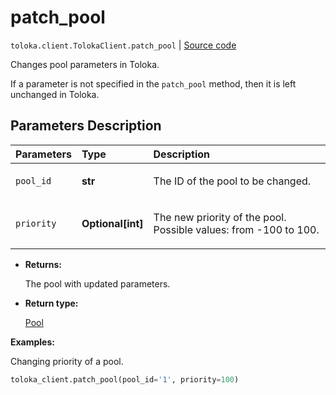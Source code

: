 # patch_pool
`toloka.client.TolokaClient.patch_pool` | [Source code](https://github.com/Toloka/toloka-kit/blob/v1.1.1/src/client/__init__.py#L1643)

Changes pool parameters in Toloka.


If a parameter is not specified in the `patch_pool` method, then it is left unchanged in Toloka.

## Parameters Description

| Parameters | Type | Description |
| :----------| :----| :-----------|
`pool_id`|**str**|<p>The ID of the pool to be changed.</p>
`priority`|**Optional\[int\]**|<p>The new priority of the pool. Possible values: from -100 to 100.</p>

* **Returns:**

  The pool with updated parameters.

* **Return type:**

  [Pool](toloka.client.pool.Pool.md)

**Examples:**

Changing priority of a pool.

```python
toloka_client.patch_pool(pool_id='1', priority=100)
```
